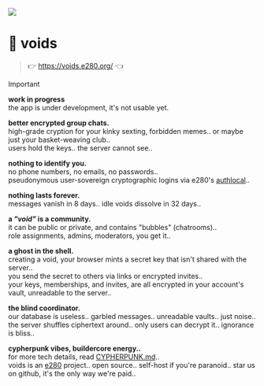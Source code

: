 
![](https://i.imgur.com/m7T5hZ7.jpeg)

# 🌌 voids
> 👉 https://voids.e280.org/ 👈  

> [!IMPORTANT]  
> **work in progress**  
> the app is under development, it's not usable yet.  

**better encrypted group chats.**  
high-grade cryption for your kinky sexting, forbidden memes.. or maybe just your basket-weaving club..  
users hold the keys.. the server cannot see..  

**nothing to identify you.**  
no phone numbers, no emails, no passwords..  
pseudonymous user-sovereign cryptographic logins via e280's [authlocal](https://github.com/e280/authlocal)..  

**nothing lasts forever.**  
messages vanish in 8 days.. idle voids dissolve in 32 days..  

**a *"void"* is a community.**  
it can be public or private, and contains "bubbles" (chatrooms)..  
role assignments, admins, moderators, you get it..  

**a ghost in the shell.**  
creating a void, your browser mints a secret key that isn't shared with the server..  
you send the secret to others via links or encrypted invites..  
your keys, memberships, and invites, are all encrypted in your account's vault, unreadable to the server..  

**the blind coordinator.**  
our database is useless.. garbled messages.. unreadable vaults.. just noise..  
the server shuffles ciphertext around.. only users can decrypt it.. ignorance is bliss..  

**cypherpunk vibes, buildercore energy..**  
for more tech details, read [CYPHERPUNK.md](CYPHERPUNK.md)..  
voids is an [e280](https://e280.org/) project.. open source.. self-host if you're paranoid.. star us on github, it's the only way we're paid..  

